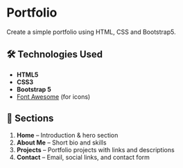 # Portfolio
Create a simple portfolio using HTML, CSS and Bootstrap5.

## 🛠 Technologies Used
- **HTML5**
- **CSS3**
- **Bootstrap 5**
- [Font Awesome](https://fontawesome.com/) (for icons)

## 📂 Sections
1. **Home** – Introduction & hero section  
2. **About Me** – Short bio and skills  
3. **Projects** – Portfolio projects with links and descriptions  
4. **Contact** – Email, social links, and contact form  
